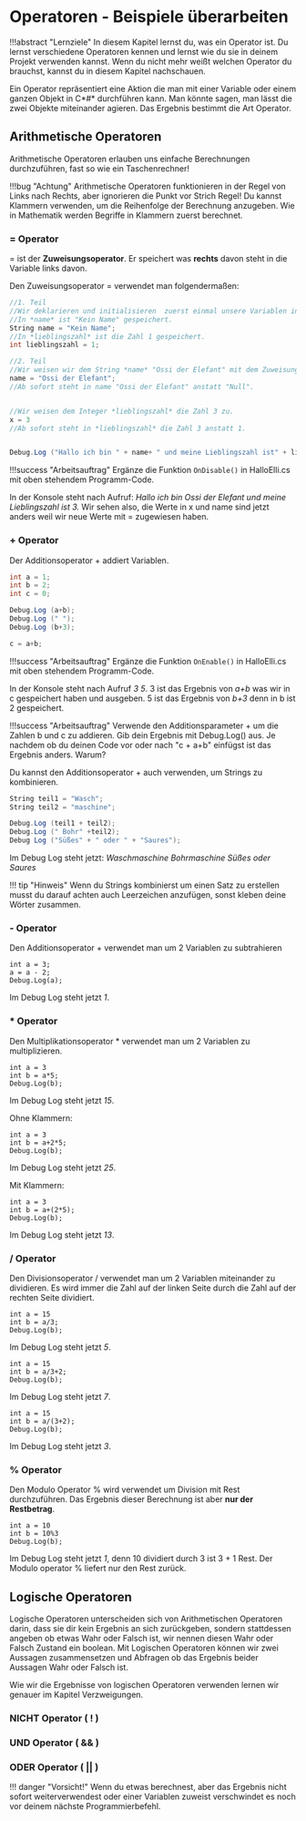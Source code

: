 # Operatoren  - Beispiele überarbeiten

!!!abstract "Lernziele"
    In diesem Kapitel lernst du, was ein Operator ist. Du lernst verschiedene Operatoren kennen und lernst wie du sie in deinem Projekt verwenden kannst. Wenn du nicht mehr weißt welchen Operator du brauchst, kannst du in diesem Kapitel nachschauen.
    

Ein Operator repräsentiert eine Aktion die man mit einer Variable oder einem ganzen Objekt in C*#* durchführen kann. Man könnte sagen, man lässt die zwei Objekte miteinander agieren. Das Ergebnis bestimmt die Art Operator.

<!--Wir beschäftigen uns jetzt mit den wichtigsten Operatoren, die wir beim Spieleprogrammieren brauchen.-->

## Arithmetische Operatoren
Arithmetische Operatoren erlauben uns einfache Berechnungen durchzuführen, fast so wie ein Taschenrechner!

!!!bug "Achtung"
    Arithmetische Operatoren funktionieren in der Regel von Links nach Rechts, aber ignorieren die Punkt vor Strich Regel!
    Du kannst Klammern verwenden, um die Reihenfolge der Berechnung anzugeben. Wie in Mathematik werden Begriffe in Klammern zuerst berechnet. <!--Es ist sehr wichtig Klammern zu setzen, damit nichts falsche berechnet wird.-->


### = Operator 

= ist der **Zuweisungsoperator**. Er speichert was **rechts** davon steht in die Variable links davon. 

<!--!!!tip "Tipp" 
    Zum Initialisieren einer Variable kannst du auch den Zuweisungsoperatoren verwenden.-->

Den Zuweisungsoperator = verwendet man folgendermaßen:

``` c#
//1. Teil
//Wir deklarieren und initialisieren  zuerst einmal unsere Variablen int x und String name.
//In *name* ist "Kein Name" gespeichert. 
String name = "Kein Name";
//In *lieblingszahl* ist die Zahl 1 gespeichert.
int lieblingszahl = 1;

//2. Teil
//Wir weisen wir dem String *name* "Ossi der Elefant" mit dem Zuweisungsoperator = zu.
name = "Ossi der Elefant";
//Ab sofort steht in name "Ossi der Elefant" anstatt "Null".


//Wir weisen dem Integer *lieblingszahl* die Zahl 3 zu.
x = 3
//Ab sofort steht in *lieblingszahl* die Zahl 3 anstatt 1.


Debug.Log ("Hallo ich bin " + name+ " und meine Lieblingszahl ist" + lieblingszahl);
```

!!!success "Arbeitsauftrag"
    Ergänze die Funktion ```OnDisable()``` in HalloElli.cs mit oben stehendem Programm-Code.

In der Konsole steht nach Aufruf: *Hallo ich bin Ossi der Elefant und meine Lieblingszahl ist 3.* 
Wir sehen also, die Werte in x und name sind jetzt anders weil wir neue Werte mit = zugewiesen haben.

### + Operator

Der Additionsoperator + addiert Variablen.

``` c#
int a = 1;      
int b = 2;      
int c = 0;

Debug.Log (a+b);
Debug.Log (" ");
Debug.Log (b+3);

c = a+b;
```

!!!success "Arbeitsauftrag"
    Ergänze die Funktion ```OnEnable()``` in HalloElli.cs mit oben stehendem Programm-Code.

In der Konsole steht nach Aufruf *3 5*. 
3 ist das Ergebnis von *a+b* was wir in c gespeichert haben und ausgeben. 
5 ist das Ergebnis von *b+3* denn in b ist 2 gespeichert.

!!!success "Arbeitsauftrag" 
    Verwende den Additionsparameter + um die Zahlen b und c zu addieren. Gib dein Ergebnis mit Debug.Log() aus. Je nachdem ob du deinen Code vor oder nach "c + a+b" einfügst ist das Ergebnis anders. Warum?

Du kannst den Additionsoperator + auch verwenden, um Strings zu kombinieren.

``` c#
String teil1 = "Wasch";
String teil2 = "maschine";

Debug.Log (teil1 + teil2);
Debug.Log (" Bohr" +teil2);
Debug Log ("Süßes" + " oder " + "Saures");
```
Im Debug Log steht jetzt: *Waschmaschine Bohrmaschine Süßes oder Saures*

!!! tip "Hinweis" Wenn du Strings kombinierst um einen Satz zu erstellen musst du darauf achten auch Leerzeichen anzufügen, sonst kleben deine Wörter zusammen.
### - Operator
Den Additionsoperator + verwendet man um 2 Variablen zu subtrahieren

```
int a = 3; 
a = a - 2;
Debug.Log(a);
```
Im Debug Log steht jetzt *1*. 


### * Operator
Den Multiplikationsoperator * verwendet man um 2 Variablen zu multiplizieren.
```
int a = 3
int b = a*5;
Debug.Log(b);
```
Im Debug Log steht jetzt *15*.  

Ohne Klammern:
```
int a = 3
int b = a+2*5;
Debug.Log(b);
```
Im Debug Log steht jetzt *25*.  

Mit Klammern:
```
int a = 3
int b = a+(2*5);
Debug.Log(b);
```
Im Debug Log steht jetzt *13*.  


### / Operator
Den Divisionsoperator / verwendet man um 2 Variablen miteinander zu dividieren. 
Es wird immer die Zahl auf der linken Seite durch die Zahl auf der rechten Seite dividiert.
```
int a = 15
int b = a/3;
Debug.Log(b);
```
Im Debug Log steht jetzt *5*.  
```
int a = 15
int b = a/3+2;
Debug.Log(b);
```
Im Debug Log steht jetzt *7*. 

```
int a = 15
int b = a/(3+2);
Debug.Log(b);
```
Im Debug Log steht jetzt *3*.  

### % Operator

Den Modulo Operator % wird verwendet um Division mit Rest durchzuführen. Das Ergebnis dieser Berechnung ist aber **nur der Restbetrag**.
```
int a = 10
int b = 10%3
Debug.Log(b);
```
Im Debug Log steht jetzt *1*, denn 10 dividiert durch 3 ist 3 + 1 Rest. Der Modulo operator % liefert nur den Rest zurück.



## Logische Operatoren

Logische Operatoren unterscheiden sich von Arithmetischen Operatoren darin, dass sie dir kein Ergebnis an sich zurückgeben, sondern stattdessen angeben ob etwas Wahr oder Falsch ist, wir nennen diesen Wahr oder Falsch Zustand ein boolean. Mit Logischen Operatoren können wir zwei Aussagen zusammensetzen und Abfragen ob das Ergebnis beider Aussagen Wahr oder Falsch ist.

Wie wir die Ergebnisse von logischen Operatoren verwenden lernen wir genauer im Kapitel Verzweigungen.
### NICHT Operator ( ! )
### UND Operator ( && )
### ODER Operator ( || )


!!! danger "Vorsicht!" Wenn du etwas berechnest, aber das Ergebnis nicht sofort weiterverwendest oder einer Variablen zuweist verschwindet es noch vor deinem nächste Programmierbefehl.
